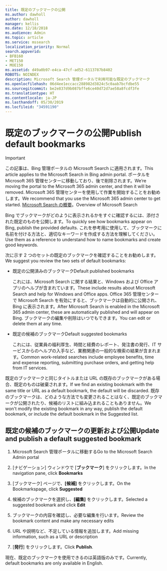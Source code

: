 ```yaml
---
title: 既定のブックマークの公開
ms.author: dawholl
author: dawholl
manager: kellis
ms.date: 12/18/2018
ms.audience: Admin
ms.topic: article
ms.service: mssearch
localization_priority: Normal
search.appverid:
- BFB160
- MET150
- MOE150
ms.assetid: d49a0b97-e4ca-47cf-ad52-6113787b8402
ROBOTS: NOINDEX
description: Microsoft Search 管理ポータルで利用可能な既定のブックマーク
ms.openlocfilehash: 06d4ee1eccacc288982d3824c5c0aab7bcfdbe55
ms.sourcegitcommit: be2e837d9b087bffe6ce40d72d7ae58a8fcdf3fe
ms.translationtype: HT
ms.contentlocale: ja-JP
ms.lasthandoff: 05/30/2019
ms.locfileid: "34591190"
---
```

# <a name="publish-default-bookmarks"></a><span data-ttu-id="7666f-103">既定のブックマークの公開</span><span class="sxs-lookup"><span data-stu-id="7666f-103">Publish default bookmarks</span></span>

> [!IMPORTANT]
> <span data-ttu-id="7666f-104">この記事は、Bing 管理ポータルの Microsoft Search に適用されます。</span><span class="sxs-lookup"><span data-stu-id="7666f-104">This article applies to the Microsoft Search in Bing admin portal.</span></span> <span data-ttu-id="7666f-105">ポータルを Microsoft 365 管理センターに移動しており、後で削除されます。</span><span class="sxs-lookup"><span data-stu-id="7666f-105">We’re moving the portal to the Microsoft 365 admin center, and then it will be removed.</span></span> <span data-ttu-id="7666f-106">Microsoft 365 管理センターを使用して作業を開始することをお勧めします。</span><span class="sxs-lookup"><span data-stu-id="7666f-106">We recommend that you use the Microsoft 365 admin center to get started.</span></span> <span data-ttu-id="7666f-107">[Microsoft Search の概要](overview-microsoft-search.md)。</span><span class="sxs-lookup"><span data-stu-id="7666f-107">Overview of Microsoft Search</span></span>

<span data-ttu-id="7666f-108">Bing でブックマークがどのように表示されるかをすぐに確認するには、添付された既定のものを公開します。</span><span class="sxs-lookup"><span data-stu-id="7666f-108">To quickly see how bookmarks appear on Bing, publish the provided defaults.</span></span> <span data-ttu-id="7666f-109">これを参考用に使用して、ブックマークに名前を付ける方法と、適切なキーワードを作成する方法を理解してください。</span><span class="sxs-lookup"><span data-stu-id="7666f-109">Use them as a reference to understand how to name bookmarks and create good keywords.</span></span>
  
<span data-ttu-id="7666f-110">次に示す 2 つのセットの既定のブックマークを確認することをお勧めします。</span><span class="sxs-lookup"><span data-stu-id="7666f-110">We suggest you review the two sets of default bookmarks:</span></span>
  
- <span data-ttu-id="7666f-111">既定の公開済みのブックマーク</span><span class="sxs-lookup"><span data-stu-id="7666f-111">Default published bookmarks</span></span>
    
    <span data-ttu-id="7666f-112">これには、Microsoft Search に関する結果と、Windows および Office アプリのヘルプが含まれています。</span><span class="sxs-lookup"><span data-stu-id="7666f-112">These include results about Microsoft Search and help for Windows and Office apps.</span></span> <span data-ttu-id="7666f-113">Office 365 管理センターで Microsoft Search を有効にすると、ブックマークは自動的に公開され、Bing に表示されます。</span><span class="sxs-lookup"><span data-stu-id="7666f-113">After Microsoft Search is enabled in the Microsoft 365 admin center, these are automatically published and will appear on Bing.</span></span> <span data-ttu-id="7666f-114">ブックマークの編集や削除はいつでもできます。</span><span class="sxs-lookup"><span data-stu-id="7666f-114">You can edit or delete them at any time.</span></span>
    
- <span data-ttu-id="7666f-115">既定の候補のブックマーク</span><span class="sxs-lookup"><span data-stu-id="7666f-115">Default suggested bookmarks</span></span>
    
    <span data-ttu-id="7666f-116">これには、従業員の福利厚生、時間と経費のレポート、発注書の発行、IT サービスからのヘルプの入手など、業務関連の一般的な検索の結果が含まれます。</span><span class="sxs-lookup"><span data-stu-id="7666f-116">Common work-related searches include employee benefits, time and expense reporting, submitting purchase orders, and getting help from IT services.</span></span>
    
<span data-ttu-id="7666f-117">既定のブックマークと同じタイトルまたは URL の既存のブックマークがある場合、既定のものは破棄されます。</span><span class="sxs-lookup"><span data-stu-id="7666f-117">If we find an existing bookmark with the same title or URL as a default bookmark, the default will be discarded.</span></span> <span data-ttu-id="7666f-118">既存のブックマークは、どのような方法でも変更されることはなく、既定のブックマークが公開されたり、候補のリストに組み込まれることもありません。</span><span class="sxs-lookup"><span data-stu-id="7666f-118">We won't modify the existing bookmark in any way, publish the default bookmark, or include the default bookmark in the Suggested list.</span></span>
  
## <a name="update-and-publish-a-default-suggested-bookmark"></a><span data-ttu-id="7666f-119">既定の候補のブックマークの更新および公開</span><span class="sxs-lookup"><span data-stu-id="7666f-119">Update and publish a default suggested bookmark</span></span>

1. <span data-ttu-id="7666f-120">Microsoft Search 管理ポータルに移動する</span><span class="sxs-lookup"><span data-stu-id="7666f-120">Go to the Microsoft Search Admin portal</span></span>
    
2. <span data-ttu-id="7666f-121">[ナビゲーション] ウィンドウで [**ブックマーク**] をクリックします。</span><span class="sxs-lookup"><span data-stu-id="7666f-121">In the navigation pane, click **Bookmarks**</span></span>
    
3. <span data-ttu-id="7666f-122">[ブックマーク] ページで、**[候補]** をクリックします。</span><span class="sxs-lookup"><span data-stu-id="7666f-122">On the Bookmarkspage, click **Suggested**</span></span>
    
4. <span data-ttu-id="7666f-123">候補のブックマークを選択し、**[編集]** をクリックします。</span><span class="sxs-lookup"><span data-stu-id="7666f-123">Selected a suggested bookmark and click **Edit**</span></span>
    
5. <span data-ttu-id="7666f-124">ブックマークの内容を確認し、必要な編集を行います。</span><span class="sxs-lookup"><span data-stu-id="7666f-124">Review the bookmark content and make any necessary edits</span></span>
    
6. <span data-ttu-id="7666f-125">URL や説明など、不足している情報を追加します。</span><span class="sxs-lookup"><span data-stu-id="7666f-125">Add missing information, such as a URL or description</span></span>
    
7. <span data-ttu-id="7666f-126">[**発行**] をクリックします。</span><span class="sxs-lookup"><span data-stu-id="7666f-126">Click **Publish**.</span></span>
    
<span data-ttu-id="7666f-127">現在、既定のブックマークを使用できるのは英語版のみです。</span><span class="sxs-lookup"><span data-stu-id="7666f-127">Currently, default bookmarks are only available in English.</span></span> 

  

